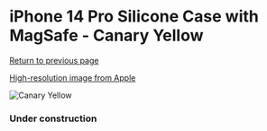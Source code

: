 # iPhone 14 Pro Silicone Case with MagSafe - Canary Yellow

[Return to previous page](/iphone_14)

[High-resolution image from Apple](https://store.storeimages.cdn-apple.com/8756/as-images.apple.com/is/MQUG3?wid=4500&hei=4500&fmt=png)

<div style="width: 384px"><img src="/everyphone/MQUG3.png" alt="Canary Yellow"></div>

### Under construction
